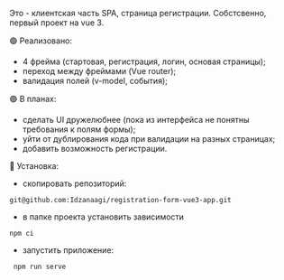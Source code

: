 Это - клиентская часть SPA, страница регистрации. Собстсвенно, первый проект на vue 3.

:green_circle: Реализовано:
- 4 фрейма (стартовая, регистрация, логин, основая страницы);
- переход между фреймами (Vue router);
- валидация полей (v-model, события);

:purple_circle: В планах:
- сделать UI дружелюбнее (пока из интерфейса не понятны требования к полям формы);
- уйти от дублирования кода при валидации на разных страницах;
- добавить возможность регистрации.


:large_blue_circle: Установка:
- скопировать репозиторий: 
```
git@github.com:Idzanaagi/registration-form-vue3-app.git
```
- в папке проекта установить зависимости 
```
npm ci
```
- запустить приложениe:
```
 npm run serve
 ```